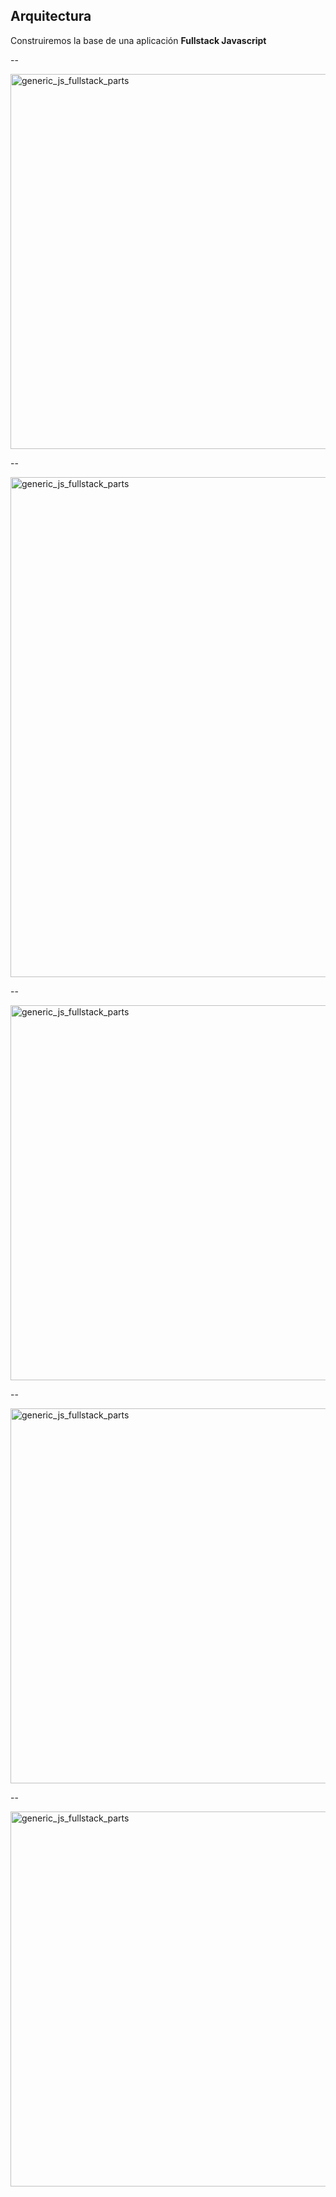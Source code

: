 ## Arquitectura

Construiremos la base de una aplicación **Fullstack Javascript**

--

<img data-src="images/generic_1.png" alt="generic_js_fullstack_parts" height="600px">

--

<img data-src="images/generic_2.png" alt="generic_js_fullstack_parts" width="800px">

--

<img data-src="images/generic_3.png" alt="generic_js_fullstack_parts" height="600px">

--

<img data-src="images/generic_4.png" alt="generic_js_fullstack_parts" height="600px">

--

<img data-src="images/generic_5.png" alt="generic_js_fullstack_parts" height="600px">


